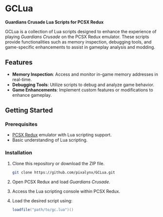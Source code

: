 # GCLua

**Guardians Crusade Lua Scripts for PCSX Redux**

GCLua is a collection of Lua scripts designed to enhance the experience of playing *Guardians Crusade* on the PCSX Redux emulator. These scripts provide functionalities such as memory inspection, debugging tools, and game-specific enhancements to assist in gameplay analysis and modding.

## Features

- **Memory Inspection**: Access and monitor in-game memory addresses in real-time.
- **Debugging Tools**: Utilize scripts to debug and analyze game behavior.
- **Game Enhancements**: Implement custom features or modifications to enhance gameplay.

## Getting Started

### Prerequisites

- [PCSX Redux](https://github.com/grumpycoders/pcsx-redux) emulator with Lua scripting support.
- Basic understanding of Lua scripting.

### Installation

1. Clone this repository or download the ZIP file.

   ```bash
   git clone https://github.com/pixalynx/GCLua.git

2. Open PCSX Redux and load *Guardians Crusade*.

3. Access the Lua scripting console within PCSX Redux.

4. Load the desired script using:

   ```lua
   loadfile("path/to/gc.lua")()
